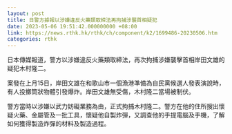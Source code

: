 ```yaml
---
layout: post
title: 日警方據報以涉嫌違反火藥類取締法再拘捕涉襲首相疑犯
date: 2023-05-06 19:51:42.000000000 +08:00
link: https://news.rthk.hk/rthk/ch/component/k2/1699486-20230506.htm
categories: rthk
---
```


日本傳媒報道，警方以涉嫌違反火藥類取締法，再次拘捕涉嫌襲擊首相岸田文雄的疑犯木村隆二。

案發在上月15日，岸田文雄在和歌山市一個漁港準備為自民黨候選人發表演說時，有人投擲筒狀物體引發爆炸。岸田文雄無受傷，木村隆二當場被制伏。

警方當時以涉嫌以武力妨礙業務為由，正式拘捕木村隆二。警方在他的住所搜出懷疑火藥、金屬管及一批工具，懷疑他自製炸彈，又調查他的手提電腦及手機，了解如何獲得製造炸彈的材料及製造過程。
